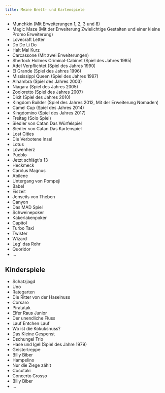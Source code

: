 ```yaml
---
title: Meine Brett- und Kartenspiele
---
```


* Munchkin (Mit Erweiterungen 1, 2, 3 und 8)
* Magic Maze (Mit der Erweiterung Zwielichtige Gestalten und einer kleine Promo Erweiterung)
* Lovecraft Letter
* Do De Li Do
* Halt Mal Kurz
* Carcassone (Mit zwei Erweiterungen)
* Sherlock Holmes Criminal-Cabinet (Spiel des Jahres 1985)
* Adel Verpflichtet (Spiel des Jahres 1990)
* El Grande (Spiel des Jahres 1996)
* Mississippi Queen (Spiel des Jahres 1997)
* Alhambra (Spiel des Jahres 2003)
* Niagara (Spiel des Jahres 2005)
* Zooloretto (Spiel des Jahres 2007)
* Dixit (Spiel des Jahres 2010)
* Kingdom Builder (Spiel des Jahres 2012, Mit der Erweiterung Nomaden)
* Camel Cup (Spiel des Jahres 2014)
* Kingdomino (Spiel des Jahres 2017)
* Freitag (Solo Spiel)
* Siedler von Catan Das Würfelspiel
* Siedler von Catan Das Kartenspiel
* Lost Cities
* Die Verbotene Insel
* Lotus
* Löwenherz
* Pueblo
* Jetzt schlägt's 13
* Heckmeck
* Carolus Magnus
* Abilene
* Untergang von Pompeji
* Babel
* Eiszeit
* Jenseits von Theben
* Canyon
* Das MAD Spiel
* Schweinepoker
* Kakerlakenpoker
* Capitol
* Turbo Taxi
* Twister
* Wizard
* Leg' das Rohr
* Quoridor
* ...

## Kinderspiele
* Schatzjagd
* Uno
* Rategarten
* Die Ritter von der Haselnuss
* Corsaro
* Piratatak
* Elfer Raus Junior
* Der unendliche Fluss
* Lauf Entchen Lauf
* Wo ist die Kokuksnuss?
* Das Kleine Gespenst
* Dschungel Trio
* Hase und Igel (Spiel des Jahre 1979)
* Geistertreppe
* Billy Biber
* Hampelino
* Nur die Ziege zählt
* Cocotaki
* Concerto Grosso
* Billy Biber
* ...

